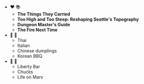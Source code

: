 * :heart: 📚
  * **The Things They Carried**
  * **Too High and Too Steep: Reshaping Seattle's Topography**
  * **Dungeon Master's Guide**
  * **The Fire Next Time**
* 💙 🥘
  * Thai
  * Italian
  * Chinese dumplings
  * Korean BBQ
* 🖤 🍹
  * Liberty Bar
  * Chucks
  * Life on Mars
